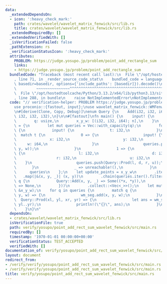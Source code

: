 ```yaml
---
data:
  _extendedDependsOn:
  - icon: ':heavy_check_mark:'
    path: crates/wavelet/wavelet_matrix_fenwick/src/lib.rs
    title: crates/wavelet/wavelet_matrix_fenwick/src/lib.rs
  _extendedRequiredBy: []
  _extendedVerifiedWith: []
  _isVerificationFailed: false
  _pathExtension: rs
  _verificationStatusIcon: ':heavy_check_mark:'
  attributes:
    PROBLEM: https://judge.yosupo.jp/problem/point_add_rectangle_sum
    links:
    - https://judge.yosupo.jp/problem/point_add_rectangle_sum
  bundledCode: "Traceback (most recent call last):\n  File \"/opt/hostedtoolcache/Python/3.13.2/x64/lib/python3.13/site-packages/onlinejudge_verify/documentation/build.py\"\
    , line 71, in _render_source_code_stat\n    bundled_code = language.bundle(stat.path,\
    \ basedir=basedir, options={'include_paths': [basedir]}).decode()\n          \
    \         ~~~~~~~~~~~~~~~^^^^^^^^^^^^^^^^^^^^^^^^^^^^^^^^^^^^^^^^^^^^^^^^^^^^^^^^^^^^^^^^^^\n\
    \  File \"/opt/hostedtoolcache/Python/3.13.2/x64/lib/python3.13/site-packages/onlinejudge_verify/languages/rust.py\"\
    , line 288, in bundle\n    raise NotImplementedError\nNotImplementedError\n"
  code: "// verification-helper: PROBLEM https://judge.yosupo.jp/problem/point_add_rectangle_sum\n\
    use proconio::{fastout, input};\nuse wavelet_matrix_fenwick::WMFenwickWrapper;\n\
    \n#[derive(Clone, Copy, Debug)]\nenum Query {\n    Add(i32, i32, i64),\n    Prod(i32,\
    \ i32, i32, i32),\n}\n\n#[fastout]\nfn main() {\n    input! {\n        n: usize,\n\
    \        q: usize,\n        x_y_w: [(i32, i32, i64); n],\n    }\n    let queries\
    \ = {\n        let mut queries = Vec::with_capacity(q);\n        for _ in 0..q\
    \ {\n            input! {\n                t: i32,\n            }\n          \
    \  match t {\n                0 => {\n                    input! {\n         \
    \               x: i32,\n                        y: i32,\n                   \
    \     w: i64,\n                    }\n                    queries.push(Query::Add(x,\
    \ y, w));\n                }\n                1 => {\n                    input!\
    \ {\n                        l: i32,\n                        d: i32,\n      \
    \                  r: i32,\n                        u: i32,\n                \
    \    }\n                    queries.push(Query::Prod(l, d, r, u));\n         \
    \       }\n                _ => unreachable!(),\n            }\n        }\n  \
    \      queries\n    };\n    let update_points = x_y_w\n        .iter()\n     \
    \   .map(|&(x, y, _)| (x, y))\n        .chain(queries.iter().filter_map(|q| match\
    \ q {\n            Query::Add(x, y, _) => Some((*x, *y)),\n            Query::Prod(..)\
    \ => None,\n        }))\n        .collect::<Vec<_>>();\n    let mut wm_seg = WMFenwickWrapper::from_weight(update_points,\
    \ &x_y_w);\n    for q in queries {\n        match q {\n            Query::Add(x,\
    \ y, w) => {\n                wm_seg.add(x, y, w);\n            }\n          \
    \  Query::Prod(xl, yl, xr, yr) => {\n                let ans = wm_seg.rect_sum(xl..xr,\
    \ yl..yr);\n                println!(\"{}\", ans);\n            }\n        }\n\
    \    }\n}\n"
  dependsOn:
  - crates/wavelet/wavelet_matrix_fenwick/src/lib.rs
  isVerificationFile: true
  path: verify/yosupo/point_add_rect_sum_wavelet_fenwick/src/main.rs
  requiredBy: []
  timestamp: '1970-01-01 00:00:00+00:00'
  verificationStatus: TEST_ACCEPTED
  verifiedWith: []
documentation_of: verify/yosupo/point_add_rect_sum_wavelet_fenwick/src/main.rs
layout: document
redirect_from:
- /verify/verify/yosupo/point_add_rect_sum_wavelet_fenwick/src/main.rs
- /verify/verify/yosupo/point_add_rect_sum_wavelet_fenwick/src/main.rs.html
title: verify/yosupo/point_add_rect_sum_wavelet_fenwick/src/main.rs
---
```

